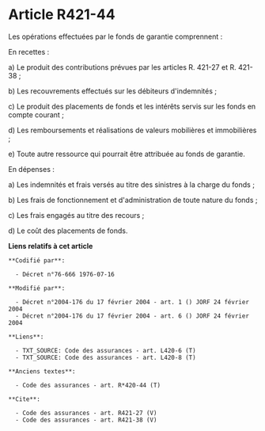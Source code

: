 # Article R421-44

Les opérations effectuées par le fonds de garantie comprennent : 

En recettes : 

a) Le produit des contributions prévues par les articles R. 421-27 et R. 421-38 ; 

b) Les recouvrements effectués sur les débiteurs d'indemnités ; 

c) Le produit des placements de fonds et les intérêts servis sur les fonds en compte courant ; 

d) Les remboursements et réalisations de valeurs mobilières et immobilières ; 

e) Toute autre ressource qui pourrait être attribuée au fonds de garantie. 

En dépenses : 

a) Les indemnités et frais versés au titre des sinistres à la charge du fonds ; 

b) Les frais de fonctionnement et d'administration de toute nature du fonds ; 

c) Les frais engagés au titre des recours ; 

d) Le coût des placements de fonds.

**Liens relatifs à cet article**

	**Codifié par**:

	  - Décret n°76-666 1976-07-16

	**Modifié par**:

	  - Décret n°2004-176 du 17 février 2004 - art. 1 () JORF 24 février 2004
	  - Décret n°2004-176 du 17 février 2004 - art. 6 () JORF 24 février 2004

	**Liens**:

	  - TXT_SOURCE: Code des assurances - art. L420-6 (T)
	  - TXT_SOURCE: Code des assurances - art. L420-8 (T)

	**Anciens textes**:

	  - Code des assurances - art. R*420-44 (T)

	**Cite**:

	  - Code des assurances - art. R421-27 (V)
	  - Code des assurances - art. R421-38 (V)
